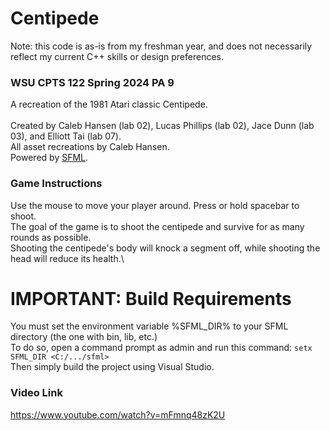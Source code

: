 # Centipede
Note: this code is as-is from my freshman year, and does not necessarily reflect my current C++ skills or design preferences.
### WSU CPTS 122 Spring 2024 PA 9
A recreation of the 1981 Atari classic Centipede.\
\
Created by Caleb Hansen (lab 02), Lucas Phillips (lab 02), Jace Dunn (lab 03), and Elliott Tai (lab 07).\
All asset recreations by Caleb Hansen.\
Powered by [SFML](https://www.sfml-dev.org/index.php).
### Game Instructions
Use the mouse to move your player around. Press or hold spacebar to shoot.\
The goal of the game is to shoot the centipede and survive for as many rounds as possible.\
Shooting the centipede's body will knock a segment off, while shooting the head will reduce its health.\
# IMPORTANT: Build Requirements
You must set the environment variable %SFML\_DIR% to your SFML directory (the one with bin, lib, etc.)\
To do so, open a command prompt as admin and run this command: `setx SFML_DIR <C:/.../sfml>`\
Then simply build the project using Visual Studio.
### Video Link
https://www.youtube.com/watch?v=mFmnq48zK2U
